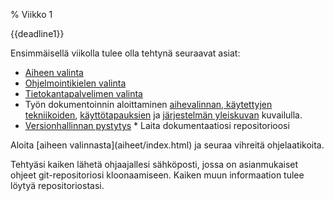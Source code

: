 % Viikko 1
<!-- order: 1 -->

<deadline>{{deadline1}}</deadline>

Ensimmäisellä viikolla tulee olla tehtynä seuraavat asiat:

* [Aiheen valinta](aiheet/index.html)
* [Ohjelmointikielen valinta](ohjelmointikielet.html)
* [Tietokantapalvelimen valinta](tietokannat.html)
* Työn dokumentoinnin aloittaminen [aihevalinnan, käytettyjen tekniikoiden]({{rootdir}}dokumentaatio-ohje.html#johdanto),
  [käyttötapauksien]({{rootdir}}dokumentaatio-ohje.html#k%C3%A4ytt%C3%B6tapaukset) ja
  [järjestelmän yleiskuvan]({{rootdir}}dokumentaatio-ohje.html#yleiskuva-j%C3%A4rjestelm%C3%A4st%C3%A4) kuvailulla.
* [Versionhallinnan pystytys](git-ohje.html)
      * Laita dokumentaatiosi repositorioosi

<ohje>
Aloita [aiheen valinnasta](aiheet/index.html) ja seuraa vihreitä ohjelaatikoita.

Tehtyäsi kaiken lähetä ohjaajallesi sähköposti, jossa on asianmukaiset ohjeet git-repositoriosi kloonaamiseen.
Kaiken muun informaation tulee löytyä repositoriostasi.
</ohje>

